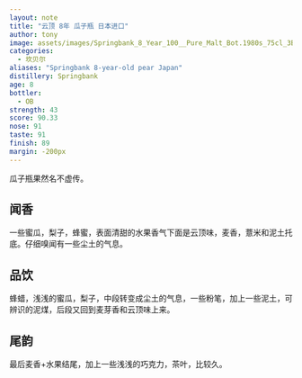 ```yaml
---
layout: note
title: "云顶 8年 瓜子瓶 日本进口"
author: tony
image: assets/images/Springbank_8_Year_100__Pure_Malt_Bot.1980s_75cl_3B-14-2-71380-2_o01.jpg
categories:
  - 坎贝尔
aliases: "Springbank 8-year-old pear Japan"
distillery: Springbank
age: 8
bottler:
  - OB
strength: 43
score: 90.33
nose: 91
taste: 91
finish: 89
margin: -200px
---
```

瓜子瓶果然名不虚传。

## 闻香
一些蜜瓜，梨子，蜂蜜，表面清甜的水果香气下面是云顶味，麦香，薏米和泥土托底。仔细嗅闻有一些尘土的气息。

## 品饮
蜂蜡，浅浅的蜜瓜，梨子，中段转变成尘土的气息，一些粉笔，加上一些泥土，可辨识的泥煤，后段又回到麦芽香和云顶味上来。

## 尾韵
最后麦香+水果结尾，加上一些浅浅的巧克力，茶叶，比较久。

